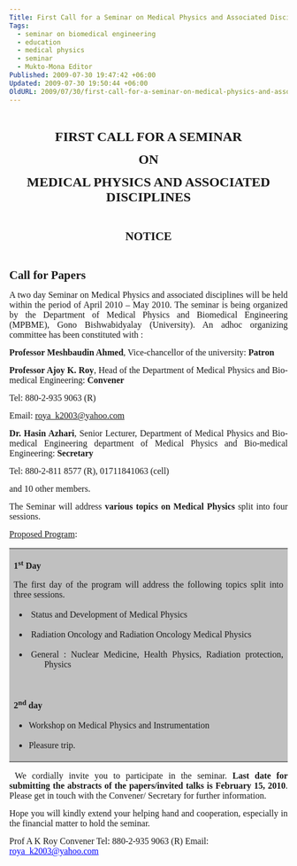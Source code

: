 ```yaml
---
Title: First Call for a Seminar on Medical Physics and Associated Disciplines
Tags:
  - seminar on biomedical engineering
  - education
  - medical physics
  - seminar
  - Mukto-Mona Editor
Published: 2009-07-30 19:47:42 +06:00
Updated: 2009-07-30 19:50:44 +06:00
OldURL: 2009/07/30/first-call-for-a-seminar-on-medical-physics-and-associated-disciplines/
---
```


 
<p class="MsoNormal" style="text-align: center;" align="center"><span style="font-family: Garamond;"><span style="font-weight: 700; font-size: 18pt;">FIRST CALL FOR A SEMINAR</span></span></p>
<p class="MsoNormal" style="text-align: center;" align="center"><span style="font-family: Garamond;"></span><span style="font-family: Garamond;"><span style="font-weight: 700; font-size: 18pt;">ON </span></span></p>
<p class="MsoNormal" style="text-align: center;" align="center"><span style="font-family: Garamond;"></span><span style="font-family: Garamond;"><span style="font-weight: 700; font-size: 18pt;">MEDICAL PHYSICS AND ASSOCIATED DISCIPLINES</span></span></p>
<p class="MsoNormal"><span style="font-family: Garamond;"><span style="font-size: 11pt;"> </span></span></p>
<p class="MsoNormal" align="center"><span style="font-family: Garamond;"><span style="font-weight: 700; font-size: 16pt;">NOTICE</span></span></p>
<p class="MsoNormal"> </p>
<p class="MsoNormal"><span style="font-family: Garamond;"><span style="font-weight: 700; font-size: 16pt;">Call for Papers</span></span><span style="font-family: Garamond;"><span style="font-size: 11pt;"> </span></span></p>
<p class="MsoNormal" style="text-align: justify;"><span style="font-size: medium; font-family: Garamond;">A two day Seminar on Medical Physics and associated disciplines will be held within the period of April 2010 – May 2010. The seminar is being organized by the Department of Medical Physics and Biomedical Engineering (MPBME), Gono Bishwabidyalay (University). An adhoc organizing committee has been constituted with :</span> </p>
<p class="MsoNormal" style="text-align: justify;"><span style="font-size: medium; font-family: Garamond;"><strong>Professor Meshbaudin Ahmed</strong>, Vice-chancellor of the university: <strong>Patron</strong></span> </p>
<p class="MsoNormal" style="text-align: justify;"><span style="font-size: medium; font-family: Garamond;"><strong>Professor Ajoy K. Roy</strong>, Head of the Department of Medical Physics and Bio-medical Engineering: <strong>Convener</strong></span></p>
<p class="MsoNormal" style="text-align: justify;"><span style="font-size: medium; font-family: Garamond;">Tel: 880-2-935 9063 (R)</span></p>
<p class="MsoNormal" style="text-align: justify;"><span style="font-size: medium; font-family: Garamond;">Email: <a href="mailto:roya_k2003@yahoo.com">roya_k2003@yahoo.com</a>                        </span></p>
<p class="MsoNormal" style="text-align: justify;"><span style="font-size: medium; font-family: Garamond;"><strong>Dr. Hasin Azhari</strong>, Senior Lecturer, Department of Medical Physics and Bio-medical Engineering department of Medical Physics and Bio-medical Engineering: <strong>Secretary</strong></span></p>
<p class="MsoNormal" style="text-align: justify;"><span style="font-size: medium; font-family: Garamond;">Tel: 880-2-811 8577 (R), 01711841063 (cell) </span></p>
<p class="MsoNormal" style="text-align: justify;"><span style="font-size: medium; font-family: Garamond;">and 10 other members</span><span style="font-size: medium; font-family: Garamond;">. </span></p>
<p class="MsoNormal" style="text-align: justify;"><span style="font-size: medium; font-family: Garamond;">The Seminar will address <strong>various topics on Medical Physics</strong> split into four sessions.</span><span style="font-size: medium; font-family: Garamond;"> </span></p>
<p class="MsoNormal" style="text-align: justify;"><span style="font-family: Garamond;"><span style="text-decoration: underline;"><span style="font-size: medium;">Proposed Program</span></span><span style="font-size: medium;">:</span></span> </p>

<table id="table1" style="border-collapse: collapse;" border="0" cellspacing="4" cellpadding="4" width="100%" bgcolor="#c0c0c0">
<tbody>
<tr>
<td>
<p class="MsoNormal" style="text-align: justify;"><span style="font-size: medium; font-family: Garamond;"><strong>1<sup>st</sup> Day</strong></span></p>
<p class="MsoNormal" style="text-align: justify;"><span style="font-size: medium; font-family: Garamond;">The first day of the program will address the following topics split into three sessions.</span></p>

<ul>
	<li>
<p class="MsoNormal" style="margin-left: 21pt; text-indent: -0.25in; text-align: justify;"><span style="font-size: medium; font-family: Garamond;">Status and Development of Medical Physics </span></p>
</li>
	<li>
<p class="MsoNormal" style="margin-left: 21pt; text-indent: -0.25in; text-align: justify;"><span style="font-size: medium; font-family: Garamond;">Radiation Oncology and Radiation Oncology Medical Physics</span></p>
</li>
	<li>
<p class="MsoNormal" style="margin-left: 21pt; text-indent: -0.25in; text-align: justify;"><span style="font-size: medium; font-family: Garamond;">General : Nuclear Medicine, Health Physics, Radiation protection, Physics</span></p>
</li>
</ul>
<p class="MsoNormal" style="text-align: justify;"> </p>
<p class="MsoNormal" style="text-align: justify;"><span style="font-size: medium; font-family: Garamond;"><strong>2<sup>nd</sup> day </strong></span></p>

<ul>
	<li>
<p class="MsoNormal" style="text-align: justify;"><span style="font-size: medium; font-family: Garamond;">Workshop on Medical Physics and Instrumentation </span></p>
</li>
	<li>
<p class="MsoNormal" style="text-align: justify;"><span style="font-size: medium; font-family: Garamond;">Pleasure trip.</span></p>
</li>
</ul>
</td>
</tr>
</tbody></table>
<p class="MsoNormal" style="text-align: justify;"> <span style="font-size: medium; font-family: Garamond;">We cordially invite you to participate in the seminar. <strong>Last date for submitting the abstracts of the papers/invited talks is February 15, 2010</strong>. Please get in touch with the Convener/ Secretary for further information. </span> </p>
<p class="MsoNormal" style="text-align: justify;"><span style="font-size: medium; font-family: Garamond;">Hope you will kindly extend your helping hand and cooperation, especially in the financial matter to hold the seminar.</span> </p>

<p class="MsoNormal"><span style="font-size: medium; font-family: Garamond;">Prof A K Roy
</span><span style="font-size: medium; font-family: Garamond;">Convener
</span><span style="font-size: medium; font-family: Garamond;">Tel: 880-2-935 9063 (R)
</span><span style="font-size: medium; font-family: Garamond;">Email: <a style="color: blue; text-decoration: underline; text-underline: single;" href="mailto:roya_k2003@yahoo.com">roya_k2003@yahoo.com</a>  </span>
